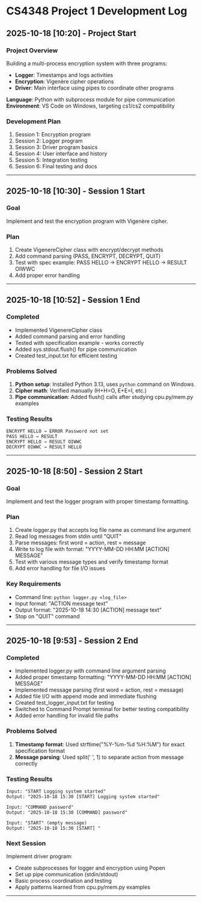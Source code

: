 # CS4348 Project 1 Development Log

## 2025-10-18 [10:20] - Project Start

### Project Overview
Building a multi-process encryption system with three programs:
- **Logger**: Timestamps and logs activities  
- **Encryption**: Vigenère cipher operations
- **Driver**: Main interface using pipes to coordinate other programs

**Language**: Python with subprocess module for pipe communication  
**Environment**: VS Code on Windows, targeting cs1/cs2 compatibility

### Development Plan
1. Session 1: Encryption program
2. Session 2: Logger program  
3. Session 3: Driver program basics
4. Session 4: User interface and history
5. Session 5: Integration testing
6. Session 6: Final testing and docs

---

## 2025-10-18 [10:30] - Session 1 Start

### Goal
Implement and test the encryption program with Vigenère cipher.

### Plan
1. Create VigenereCipher class with encrypt/decrypt methods
2. Add command parsing (PASS, ENCRYPT, DECRYPT, QUIT)  
3. Test with spec example: PASS HELLO → ENCRYPT HELLO → RESULT OIWWC
4. Add proper error handling

---

## 2025-10-18 [10:52] - Session 1 End

### Completed
-  Implemented VigenereCipher class
-  Added command parsing and error handling
-  Tested with specification example - works correctly
-  Added sys.stdout.flush() for pipe communication
-  Created test_input.txt for efficient testing

### Problems Solved
1. **Python setup**: Installed Python 3.13, uses `python` command on Windows
2. **Cipher math**: Verified manually (H+H=O, E+E=I, etc.) 
3. **Pipe communication**: Added flush() calls after studying cpu.py/mem.py examples

### Testing Results
```
ENCRYPT HELLO → ERROR Password not set 
PASS HELLO → RESULT   
ENCRYPT HELLO → RESULT OIWWC 
DECRYPT OIWWC → RESULT HELLO 
```

---

## 2025-10-18 [8:50] - Session 2 Start

### Goal
Implement and test the logger program with proper timestamp formatting.

### Plan
1. Create logger.py that accepts log file name as command line argument
2. Read log messages from stdin until "QUIT"
3. Parse messages: first word = action, rest = message
4. Write to log file with format: "YYYY-MM-DD HH:MM [ACTION] MESSAGE"
5. Test with various message types and verify timestamp format
6. Add error handling for file I/O issues

### Key Requirements
- Command line: `python logger.py <log_file>`
- Input format: "ACTION message text"
- Output format: "2025-10-18 14:30 [ACTION] message text"
- Stop on "QUIT" command

---

## 2025-10-18 [9:53] - Session 2 End

### Completed
-  Implemented logger.py with command line argument parsing
-  Added proper timestamp formatting: "YYYY-MM-DD HH:MM [ACTION] MESSAGE"
-  Implemented message parsing (first word = action, rest = message)
-  Added file I/O with append mode and immediate flushing
-  Created test_logger_input.txt for testing
-  Switched to Command Prompt terminal for better testing compatibility
-  Added error handling for invalid file paths

### Problems Solved
1. **Timestamp format**: Used strftime("%Y-%m-%d %H:%M") for exact specification format
2. **Message parsing**: Used split(' ', 1) to separate action from message correctly

### Testing Results
```
Input: "START Logging system started"
Output: "2025-10-18 15:30 [START] Logging system started" 

Input: "COMMAND password"
Output: "2025-10-18 15:30 [COMMAND] password" 

Input: "START" (empty message)
Output: "2025-10-18 15:30 [START] " 
```

### Next Session
Implement driver program:
- Create subprocesses for logger and encryption using Popen
- Set up pipe communication (stdin/stdout)
- Basic process coordination and testing
- Apply patterns learned from cpu.py/mem.py examples

---
